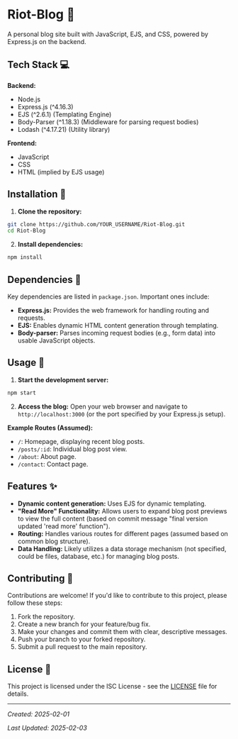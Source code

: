 # Riot-Blog :newspaper:

A personal blog site built with JavaScript, EJS, and CSS, powered by Express.js on the backend.

## Tech Stack :computer:

**Backend:**

- Node.js
- Express.js (^4.16.3)
- EJS (^2.6.1) (Templating Engine)
- Body-Parser (^1.18.3) (Middleware for parsing request bodies)
- Lodash (^4.17.21) (Utility library)

**Frontend:**

- JavaScript
- CSS
- HTML (implied by EJS usage)


## Installation :wrench:

1. **Clone the repository:**

```bash
git clone https://github.com/YOUR_USERNAME/Riot-Blog.git 
cd Riot-Blog
```

2. **Install dependencies:**

```bash
npm install
```

## Dependencies :link:

Key dependencies are listed in `package.json`.  Important ones include:

- **Express.js:**  Provides the web framework for handling routing and requests.
- **EJS:**  Enables dynamic HTML content generation through templating.
- **Body-parser:** Parses incoming request bodies (e.g., form data) into usable JavaScript objects.



## Usage :rocket:

1. **Start the development server:**

```bash
npm start
```

2. **Access the blog:** Open your web browser and navigate to `http://localhost:3000` (or the port specified by your Express.js setup).

**Example Routes (Assumed):**

- `/`: Homepage, displaying recent blog posts.
- `/posts/:id`: Individual blog post view.
- `/about`: About page.
- `/contact`: Contact page.


## Features :sparkles:

- **Dynamic content generation:** Uses EJS for dynamic templating.
- **"Read More" Functionality:**  Allows users to expand blog post previews to view the full content (based on commit message "final version updated 'read more' function").
- **Routing:** Handles various routes for different pages (assumed based on common blog structure).
- **Data Handling:** Likely utilizes a data storage mechanism (not specified, could be files, database, etc.) for managing blog posts.


## Contributing :handshake:

Contributions are welcome! If you'd like to contribute to this project, please follow these steps:

1. Fork the repository.
2. Create a new branch for your feature/bug fix.
3. Make your changes and commit them with clear, descriptive messages.
4. Push your branch to your forked repository.
5. Submit a pull request to the main repository.


## License :scroll:

This project is licensed under the ISC License - see the [LICENSE](LICENSE) file for details.



---

_Created: 2025-02-01_

_Last Updated: 2025-02-03_
